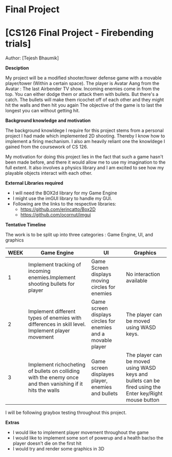 # Final Project

# [CS126 Final Project - Firebending trials]

Author: [Tejesh Bhaumik]

**Desciption**

My project will be a modified shooter/tower defense game with a movable player/tower (Within a certain space). The player is Avatar Aang from the Avatar : The last Airbender TV show. Incoming enemies come in from the top. You can either dodge them or attack them with bullets. But there's a catch. The bullets will make them ricochet off of each other and they might hit the walls and then hit you again The objective of the game is to last the longest you can without getting hit.

**Background knowledge and motivation**

The background knowldege I require for this project stems from a personal project I had made which implemented 2D shooting. Thereby I know how to implement a firing mechanism. I also am heavily reliant one the knowldege I gained from the coursework of CS 126.

My motivation for doing this project lies in the fact that such a game hasn't been made before, and there it would allow me to use my imagination to the full extent. It also involves a physics library and I am excited to see how my playable objects interact with each other.


**External Libraries required**

* I will need the BOX2d library for my Game Engine
* I might use the imGUI library to handle my GUI.
* Following are the links to the respective libraries:
    * https://github.com/erincatto/Box2D
    * https://github.com/ocornut/imgui

**Tentative Timeline**

The work is to be split up into three categories : Game Engine, UI, and graphics

WEEK | Game Engine | UI | Graphics
-----|--------|----|--------
1    |Implement tracking of incoming enemies.Implement shooting bullets for player |Game Screen displays moving circles for enemies|No interaction available                 
2    |Implement different types of enemies with differences in skill level. Implement player movement| Game screen displays  circles for enemies and a movable player | The player can be moved using WASD keys.  
3    |Implement richocheting of bullets on colliding with the enemy once and then vanishing if it hits the walls | Game screen displayes player, enemies and bullets | The player can be moved using WASD keys and bullets can be fired using the Enter key/Right mouse button

I will be following graybox testing throughout this project.

**Extras**

* I would like to implement player movement throughout the game
* I would like to implement some sort of powerup and a health bar/so the player doesn't die on the first hit
* I would try and render some graphics in 3D
